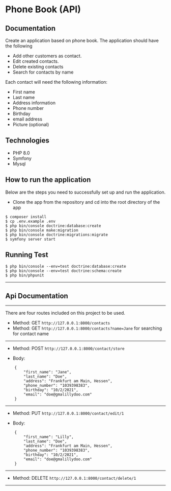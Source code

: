 # Phone Book (API)

## Documentation

Create an application based on phone book. The application should have the following

- Add other customers as contact.
- Edit created contacts.
- Delete existing contacts
- Search for contacts by name

Each contact will need the following information:
- First name
- Last name
- Address information
- Phone number
- Birthday
- email address
- Picture (optional)

## Technologies

- PHP 8.0
- Symfony
- Mysql

## How to run the application
Below are the steps you need to successfully set up and run the application.

- Clone the app from the repository and cd into the root directory of the app
```
$ composer install
$ cp .env.example .env
$ php bin/console doctrine:database:create
$ php bin/console make:migration
$ php bin/console doctrine:migrations:migrate
$ symfony server start
```

## Running Test

```shell script
$ php bin/console --env=test doctrine:database:create
$ php bin/console --env=test doctrine:schema:create
$ php bin/phpunit

```

---

## Api Documentation

---
There are four routes included on this project to be used.

- Method: GET `http://127.0.0.1:8000/contacts` 
- Method: GET `http://127.0.0.1:8000/contacts?name=Jane` for searching for contact name
---
- Method: POST `http://127.0.0.1:8000/contact/store`

- Body:
```
    {
        "first_name": "Jane",
        "last_name": "Doe",
        "address": "Frankfurt am Main, Hessen",
        "phone_number": "1039398383",
        "birthday": "10/2/2021",
        "email": "doe@gmalillydoo.com"
    }
```

---

- Method: PUT `http://127.0.0.1:8000/contact/edit/1`
    
- Body:
```
    {
        "first_name": "Lilly",
        "last_name": "Doe",
        "address": "Frankfurt am Main, Hessen",
        "phone_number": "1039398383",
        "birthday": "10/2/2021",
        "email": "doe@gmalillydoo.com"
    }
```
---


- Method: DELETE `http://127.0.0.1:8000/contact/delete/1`

---